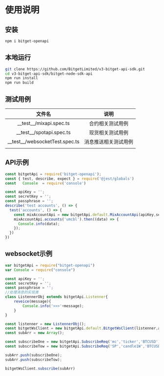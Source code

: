 # 使用说明

## 安装

```bash
npm i bitget-openapi
```

## 本地运行

```bash
git clone https://github.com/BitgetLimited/v3-bitget-api-sdk.git
cd v3-bitget-api-sdk/bitget-node-sdk-api
npm run install
npm run build
```

## 测试用例

|               文件名               |         说明         |
| :--------------------------------: | :------------------: |
|    \_\_test\_\_/mixapi.spec.ts     |   合约相关测试用例   |
|    \_\_test\_\_/spotapi.spec.ts    |   现货相关测试用例   |
| \_\_test\_\_/websocketTest.spec.ts | 消息推送相关测试用例 |
|                                    |                      |

## API示例

```javascript
const bitgetApi = require('bitget-openapi');
const { test, describe, expect } = require('@jest/globals')
const   Console  = require('console')

const apiKey = '';
const secretKey = '';
const passphrase = '';
describe('test accounts', () => {
  test('accounts', () => {
    const mixAccountApi = new bitgetApi.default.MixAccountApi(apiKey,secretKey,passphrase);
    mixAccountApi.accounts('umcbl').then((data) => {
      Console.info(data);
    });
  })
})
```

## websocket示例

```javascript
var bitgetApi = require("bitget-openapi")
var Console = require("console")

const apiKey = '';
const secretKey = '';
const passphrase = '';
//处理消息的实现类
class ListennerObj extends bitgetApi.Listenner{
    reveice(message){
        Console.info('>>>'+message);
    }
}

const listenner = new ListennerObj();
const bitgetWsClient = new bitgetApi.default.BitgetWsClient(listenner,apiKey,secretKey,passphrase);
const subArr = new Array();

const subscribeOne = new bitgetApi.SubscribeReq('mc','ticker','BTCUSD');
const subscribeTow = new bitgetApi.SubscribeReq('SP','candle1W','BTCUSDT');

subArr.push(subscribeOne);
subArr.push(subscribeTow);

bitgetWsClient.subscribe(subArr)
```
